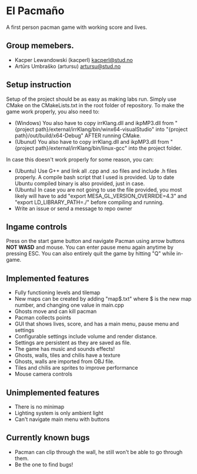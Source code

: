 # El Pacmaño

A first person pacman game with working score and lives.

## Group memebers.
- Kacper Lewandowski (kacperl) kacperl@stud.no
- Artūrs Umbraško (artursu) artursu@stud.no

## Setup instruction
Setup of the project should be as easy as making labs run. Simply use CMake on the CMakeLists.txt in the root folder of repository.
To make the game work properly, you also need to:
- (Windows) You also have to copy irrKlang.dll and ikpMP3.dll from "{project path}/external/irrKlang/bin/winx64-visualStudio" into "{project path}/out/build/x64-Debug" AFTER running CMake.
- (Ubunut) You also have to copy irrKlang.dll and ikpMP3.dll from "{project path}/external/irrKlang/bin/linux-gcc" into the project folder.

In case this doesn't work properly for some reason, you can:
- (Ubuntu) Use G++ and link all .cpp and .so files and include .h files properly. A compile bash script that I used is provided. Up to date Ubuntu compiled binary is also provided, just in case. 
- (Ubuntu) In case you are not going to use the file provided, you most likely will have to add "export MESA_GL_VERSION_OVERRIDE=4.3" and "export LD_LIBRARY_PATH=./" before compiling and running.
- Write an issue or send a message to repo owner


## Ingame controls
Press on the start game button and navigate Pacman using arrow buttons **NOT WASD** and mouse.
You can enter pause menu again anytime by pressing ESC. You can also entirely quit the game by hitting "Q" while in-game.

## Implemented features
- Fully functioning levels and tilemap
- New maps can be created by adding "map$.txt" where $ is the new map number, and changing one value in main.cpp
- Ghosts move and can kill pacman
- Pacman collects points 
- GUI that shows lives, score, and has a main menu, pause menu and settings
- Configurable settings include volume and render distance.
- Settings are persistent as they are saved as file.
- The game has music and sounds effects!
- Ghosts, walls, tiles and chilis have a texture
- Ghosts, walls are imported from OBJ file.
- Tiles and chilis are sprites to improve performance
- Mouse camera controls


## Unimplemented features
- There is no minimap
- Lighting system is only ambient light
- Can't navigate main menu with buttons

## Currently known bugs
- Pacman can clip through the wall, he still won't be able to go through them.
- Be the one to find bugs!